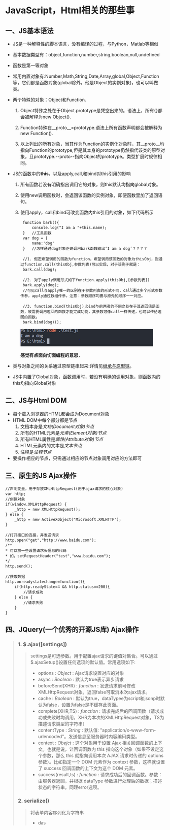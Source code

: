 # JavaScript，Html相关的那些事

## 一、JS基本语法

- JS是一种解释性的脚本语言，没有编译的过程，与Python，Matlab等相似

- 基本数据类型有：object,function,number,string,boolean,null,undefined

- 函数是第一等对象

- 常用内置对象有:Number,Math,String,Date,Array,global,Object,Function等，它们都是函数对象(global除外，他是Object的实例对象)，也可以叫做类。

- 两个特殊的对象：Object和Function.
    1. Object特殊之处在于Object.prototype是凭空出来的。语法上，所有{}都会被解释为new Object().

    2. Function特殊在__proto__=prototype.语法上所有函数声明都会被解释为new Function().

    3. 以上列出的所有对象，当其作为Function的实例化对象时，其__proto__均指向Function的prototype,但是其本身的prototype仍然指代该类的原型对象，且prototype.--proto--指向Object的prototype。类型扩展时规律相同。

- JS的函数中的**this**，以及apply,call,和bind对this引用的影响
    1. 所有函数若没有明确指出调用它的对象，则this默认均指向global对象。

    2. 使用new调用函数时，会返回该函数的实例对象，即便函数里加了返回语句。

    3. 使用apply，call和bind可改变函数内this引用的对象，如下代码所示

            function bark(){
                console.log("I am a "+this.name);
            }   //工具函数
            var dog = {
                name:'dog'
            }   //怎样通过dog对象正确调用bark函数输出‘I am a dog’？？？？

            //1. 假定希望调用的函数为function，希望调用该函数的对象为thisObj，则通过function.call(thisObj,参数列表)可以实现，对于该例子就是：
            bark.call(dog);

            //2. 对于apply调用形式如下function.apply(thisObj,[参数列表])
            bark.apply(dog);
            //可见call与apply唯一的区别在于参数列表的形式不同，call通过多个形式参数传参，apply通过数组传参。注意：参数顺序均要与原先的顺序一一对应。

            //3. function.bind(thisObj);bind与前两者的不同之处在于其返回值是函数，故需要调用返回的函数才能完成功能，其参数可像call一样传递，也可以传给返回的函数。
            bark.bind(dog)();
        ![call](output1.png)

        **感觉有点面向切面编程的意思**，
- 类与对象之间的关系通过原型链串起来:详情见[继承与原型链](https://developer.mozilla.org/zh-CN/docs/Web/JavaScript/Inheritance_and_the_prototype_chain)。

- JS中内置了Global对象，函数调用时，若没有明确的调用对象，则函数内的this均指向Global对象

## 二、JS与Html DOM

- 每个载入浏览器的HTML都会成为Document对象
- HTML DOM中每个部分都是节点
    1. 文档本身是*文档(Document对象)节点*
    2. 所有的HTML元素是*元素(Element对象)节点*
    3. 所有HTML属性是*属性(Attribute对象)节点*
    4. HTML元素内的文本是*文本节点*
    5. 注释是*注释节点*
- 要操作相应的节点，只需通过相应的节点对象调用对应的方法即可

## 三、原生的JS Ajax操作

    //声明变量，用于存放XMLHttpRequest(用于ajax请求的核心对象)
    var http;
    //创建对象
    if(window.XMLHttpRequest) {
        _http = new XMLHttpRequest();
    } else {
        _http = new ActiveXObject("Microsoft.XMLHTTP");
    }

    //打开接口的连接，并发送请求
    http.open("get","http://www.baidu.com");
    /**
    * 可以放一些设置请求头信息的代码
    * 如，setRequestHeader("test","www.baidu.com");
    */
    http.send();

    //获取数据
    http.onreadystatechange=function(){
        if(http.readyState=4 && http.status==200){
            //请求成功
        } else {
            //请求失败
        }
    }

## 四、JQuery(一个优秀的开源JS库) Ajax操作

>### 1. $.ajax([settings])
>>settings是可选参数。用于配置ajax请求的键值对集合。可以通过$.ajaxSetup()设置任何选项的默认值。常用选项如下:
>>
>>- options : *Object* : Ajax请求设置对应的对象
>>- async : *Boolean* : 默认为true表示异步请求
>>- beforeSend(XHR) : *function* : 发送请求前可修改XMLHttpRequest对象，返回false可取消本次ajax请求。
>>- cache : *Boolean* : 默认为true，dataTypee为script和jsonp时默认为false，设置为false是不缓存此页面。
>>- complete(XHR,TS) : *function* : 请求完成后的回调函数（请求成功或失败时均调用，XHR为本次的XMLHttpRequest对象，TS为描述请求类型的字符串）
>>- contentType : *String* : 默认值: "application/x-www-form-urlencoded"。发送信息至服务器时内容编码类型。
>>- context : *Obejct* : 这个对象用于设置 Ajax 相关回调函数的上下文。也就是说，让回调函数内 this 指向这个对象（如果不设定这个参数，那么 this 就指向调用本次 AJAX 请求时传递的 options 参数）。比如指定一个 DOM 元素作为 context 参数，这样就设置了 success 回调函数的上下文为这个 DOM 元素。
>>- success(result,ts) : *function* : 请求成功后的回调函数。参数：由服务器返回，并根据 dataType 参数进行处理后的数据；描述状态的字符串。同理error选项。
>
>### 2. serialize()
>>将表单内容序列化为字符串
>>
>>- das